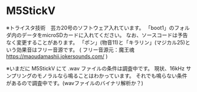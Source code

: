# M5StickV

※トライスタ技術　芸カ20号のソフトウェア入れています。 
「boot1」のフォルダ内のデータをmicroSDカードに入れてください。 
なお、ソースコードは予告なく変更することがあります。
 「ポン」(物音11)と「キラリン」(マジカル25)という効果音はフリー音源です。 
 ( フリー音源元：魔王魂　https://maoudamashii.jokersounds.com/ )
   
※いまだに M5StickV にて .wav ファイルの条件は調査中です。  現状、16kHz サンプリングのモノラルなら鳴ることはわかっています。  それでも鳴らない条件があるので調査中です。(wavファイルのバイナリ解析か？)  
